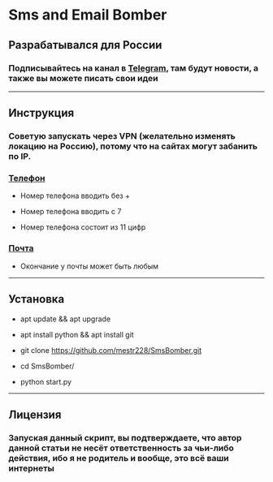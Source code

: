 # Sms and Email Bomber

## Разрабатывался для России
### Подписывайтесь на канал в [Telegram](https://t.me/mestr228), там будут новости, а также вы можете писать свои идеи
---
## Инструкция
### Советую запускать через VPN (желательно изменять локацию на Россию), потому что на сайтах могут забанить по IP.

### [Телефон]()
* Номер телефона вводить без +
- Номер телефона вводить с 7
* Номер телефона состоит из 11 цифр
### [Почта]()
* Окончание у почты может быть любым

---
## Установка
* apt update && apt upgrade
- apt install python && apt install git 
* git clone https://github.com/mestr228/SmsBomber.git
- cd SmsBomber/
* python start.py
---
## Лицензия

### Запуская данный скрипт, вы подтверждаете, что автор данной статьи не несёт ответственность за чьи-либо действия, ибо я не родитель и вообще, это всё ваши интернеты